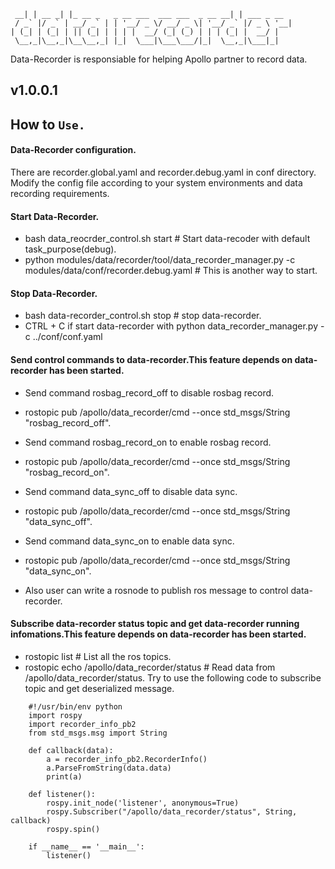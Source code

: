 
```
 __| | __ _| |_ __ _   _ __ ___  ___ ___  _ __ __| | ___ _ __
 / _` |/ _` | __/ _` | | '__/ _ \/ __/ _ \| '__/ _` |/ _ \ '__|
| (_| | (_| | || (_| | | | |  __/ (_| (_) | | | (_| |  __/ |
 \__,_|\__,_|\__\__,_| |_|  \___|\___\___/|_|  \__,_|\___|_|
```

Data-Recorder is responsiable for helping Apollo partner to record data.

## v1.0.0.1

## How to `Use.`

#### Data-Recorder configuration.
There are recorder.global.yaml and recorder.debug.yaml in conf directory.
Modify the config file according to your system environments and data recording requirements.

#### Start Data-Recorder.
 * bash data_reocrder_control.sh start # Start data-recoder with default task_purpose(debug).
 * python modules/data/recorder/tool/data_recorder_manager.py -c modules/data/conf/recorder.debug.yaml # This is another way to start.

#### Stop Data-Recorder.
 * bash data-recorder_control.sh stop  # stop data-recorder.
 * CTRL + C if start data-recorder with python data_recorder_manager.py -c ../conf/conf.yaml

#### Send control commands to data-recorder.This feature depends on data-recorder has been started.
 * Send command rosbag_record_off to disable rosbag record.
 * rostopic pub /apollo/data_recorder/cmd --once std_msgs/String "rosbag_record_off".

 * Send command rosbag_record_on to enable rosbag record.
 * rostopic pub /apollo/data_recorder/cmd --once std_msgs/String "rosbag_record_on".

 * Send command data_sync_off to disable data sync.
 * rostopic pub /apollo/data_recorder/cmd --once std_msgs/String "data_sync_off".

 * Send command data_sync_on to enable data sync.
 * rostopic pub /apollo/data_recorder/cmd --once std_msgs/String "data_sync_on".
 * Also user can write a rosnode to publish ros message to control data-recorder.

#### Subscribe  data-recorder status topic and get data-recorder running infomations.This feature depends on data-recorder has been started.
 * rostopic list  # List all the ros topics.                              
 * rostopic echo  /apollo/data_recorder/status # Read data from /apollo/data_recorder/status.
Try to use the following code to subscribe topic and get deserialized message.
```
    #!/usr/bin/env python
    import rospy
    import recorder_info_pb2
    from std_msgs.msg import String
    
    def callback(data):
        a = recorder_info_pb2.RecorderInfo()
        a.ParseFromString(data.data)
        print(a)
    
    def listener():
        rospy.init_node('listener', anonymous=True)
        rospy.Subscriber("/apollo/data_recorder/status", String, callback)
        rospy.spin()
    
    if __name__ == '__main__':
        listener() 
```


